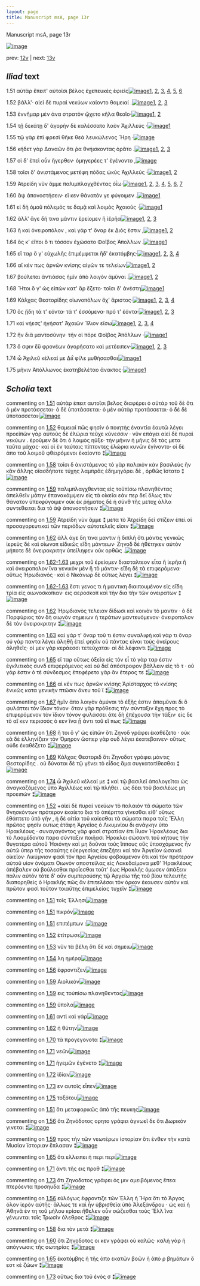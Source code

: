 ```yaml
---
layout: page
title: Manuscript msA, page 13r
---
```


Manuscript msA, page 13r

[![image](http://www.homermultitext.org/iipsrv?OBJ=IIP,1.0&FIF=/project/homer/pyramidal/deepzoom/hmt/vaimg/2017a/VA013RN_0014.tif&WID=100&CVT=JPEG)](http://www.homermultitext.org/ict2/?urn=urn:cite2:hmt:vaimg.2017a:VA013RN_0014)

prev:  [12v](../12v) | next:  [13v](../13v)

## *Iliad* text

1.51 <a id="1.51"/> αὐτὰρ ἔπειτ' αὐτοῖσι βέλος ἐχεπευκὲς ἐφιεὶς[![image](http://www.homermultitext.org/iipsrv?OBJ=IIP,1.0&FIF=/project/homer/pyramidal/deepzoom/hmt/vaimg/2017a/VA013RN_0014.tif&RGN=0.186,0.2329,0.328,0.0278&WID=1000&CVT=JPEG)](http://www.homermultitext.org/ict2/?urn=urn:cite2:hmt:vaimg.2017a:VA013RN_0014@0.186,0.2329,0.328,0.0278)[1](#msAim_1.82), [2](#msA_1.61), [3](#msA_1.62), [4](#msAil_1.209), [5](#msAil_1.208), [6](#msAil_1.210)

1.52 <a id="1.52"/> βάλλ'· αἰεὶ δὲ πυραὶ νεκύων καίοντο θαμειαί .[![image](http://www.homermultitext.org/iipsrv?OBJ=IIP,1.0&FIF=/project/homer/pyramidal/deepzoom/hmt/vaimg/2017a/VA013RN_0014.tif&RGN=0.184,0.2502,0.334,0.0323&WID=1000&CVT=JPEG)](http://www.homermultitext.org/ict2/?urn=urn:cite2:hmt:vaimg.2017a:VA013RN_0014@0.184,0.2502,0.334,0.0323)[1](#msAil_1.211), [2](#msA_1.63), [3](#msA_1.81)

1.53 <a id="1.53"/> ἐννῆμαρ μὲν ἀνα στρατὸν ᾤχετο κῆλα θεοῖο·[![image](http://www.homermultitext.org/iipsrv?OBJ=IIP,1.0&FIF=/project/homer/pyramidal/deepzoom/hmt/vaimg/2017a/VA013RN_0014.tif&RGN=0.184,0.269,0.334,0.0323&WID=1000&CVT=JPEG)](http://www.homermultitext.org/ict2/?urn=urn:cite2:hmt:vaimg.2017a:VA013RN_0014@0.184,0.269,0.334,0.0323)[1](#msA_1.64), [2](#msAil_1.212)

1.54 <a id="1.54"/> τῇ δεκάτῃ δ' ἀγορὴν δὲ καλέσσατο λαὸν Ἀχιλλεύς ·[![image](http://www.homermultitext.org/iipsrv?OBJ=IIP,1.0&FIF=/project/homer/pyramidal/deepzoom/hmt/vaimg/2017a/VA013RN_0014.tif&RGN=0.18,0.287,0.379,0.0323&WID=1000&CVT=JPEG)](http://www.homermultitext.org/ict2/?urn=urn:cite2:hmt:vaimg.2017a:VA013RN_0014@0.18,0.287,0.379,0.0323)[1](#msAil_1.213)

1.55 <a id="1.55"/> τῷ γὰρ ἐπὶ φρεσὶ θῆκε θεὰ λευκώλενος Ἥρη ·[![image](http://www.homermultitext.org/iipsrv?OBJ=IIP,1.0&FIF=/project/homer/pyramidal/deepzoom/hmt/vaimg/2017a/VA013RN_0014.tif&RGN=0.178,0.3058,0.352,0.0301&WID=1000&CVT=JPEG)](http://www.homermultitext.org/ict2/?urn=urn:cite2:hmt:vaimg.2017a:VA013RN_0014@0.178,0.3058,0.352,0.0301)

1.56 <a id="1.56"/> κήδετ γὰρ Δαναῶν ὅτι ῥα θνήισκοντας ὁρᾶτο .[![image](http://www.homermultitext.org/iipsrv?OBJ=IIP,1.0&FIF=/project/homer/pyramidal/deepzoom/hmt/vaimg/2017a/VA013RN_0014.tif&RGN=0.181,0.3238,0.352,0.0301&WID=1000&CVT=JPEG)](http://www.homermultitext.org/ict2/?urn=urn:cite2:hmt:vaimg.2017a:VA013RN_0014@0.181,0.3238,0.352,0.0301)[1](#msAint_1.88), [2](#msAim_1.83), [3](#msAil_1.214)

1.57 <a id="1.57"/> οἱ δ' ἐπεὶ οὖν ἤγερθεν· ὁμηγερέες τ' ἐγένοντο ,[![image](http://www.homermultitext.org/iipsrv?OBJ=IIP,1.0&FIF=/project/homer/pyramidal/deepzoom/hmt/vaimg/2017a/VA013RN_0014.tif&RGN=0.18,0.3456,0.334,0.0301&WID=1000&CVT=JPEG)](http://www.homermultitext.org/ict2/?urn=urn:cite2:hmt:vaimg.2017a:VA013RN_0014@0.18,0.3456,0.334,0.0301)

1.58 <a id="1.58"/> τοῖσι δ' ἀνιστάμενος μετέφη πόδας ὠκὺς Ἀχιλλεύς ·[![image](http://www.homermultitext.org/iipsrv?OBJ=IIP,1.0&FIF=/project/homer/pyramidal/deepzoom/hmt/vaimg/2017a/VA013RN_0014.tif&RGN=0.177,0.3651,0.386,0.0323&WID=1000&CVT=JPEG)](http://www.homermultitext.org/ict2/?urn=urn:cite2:hmt:vaimg.2017a:VA013RN_0014@0.177,0.3651,0.386,0.0323)[1](#msAint_1.89), [2](#msA_1.65)

1.59 <a id="1.59"/> Ἀτρείδη νῦν ἄμμε 					παλιμπλαγχθέντας ὀΐω·[![image](http://www.homermultitext.org/iipsrv?OBJ=IIP,1.0&FIF=/project/homer/pyramidal/deepzoom/hmt/vaimg/2017a/VA013RN_0014.tif&RGN=0.18,0.3824,0.348,0.0316&WID=1000&CVT=JPEG)](http://www.homermultitext.org/ict2/?urn=urn:cite2:hmt:vaimg.2017a:VA013RN_0014@0.18,0.3824,0.348,0.0316)[1](#msA_1.68), [2](#msA_1.67), [3](#msAil_1.216), [4](#msA_1.66), [5](#msAil_1.215), [6](#msAil_1.217), [7](#msAim_1.84)

1.60 <a id="1.60"/> ἂψ ἀπονοστήσειν· εἴ κεν θάνατόν γε φύγοιμεν .[![image](http://www.homermultitext.org/iipsrv?OBJ=IIP,1.0&FIF=/project/homer/pyramidal/deepzoom/hmt/vaimg/2017a/VA013RN_0014.tif&RGN=0.179,0.4012,0.362,0.0323&WID=1000&CVT=JPEG)](http://www.homermultitext.org/ict2/?urn=urn:cite2:hmt:vaimg.2017a:VA013RN_0014@0.179,0.4012,0.362,0.0323)[1](#msAint_1.90)

1.61 <a id="1.61"/> εἰ δὴ ὁμοῦ πόλεμός τε δαμᾷ καὶ λοιμὸς Ἀχαιούς ·[![image](http://www.homermultitext.org/iipsrv?OBJ=IIP,1.0&FIF=/project/homer/pyramidal/deepzoom/hmt/vaimg/2017a/VA013RN_0014.tif&RGN=0.177,0.4207,0.362,0.0323&WID=1000&CVT=JPEG)](http://www.homermultitext.org/ict2/?urn=urn:cite2:hmt:vaimg.2017a:VA013RN_0014@0.177,0.4207,0.362,0.0323)[1](#msAil_1.218)

1.62 <a id="1.62"/> ἀλλ' ἄγε δή τινα μάντιν ἐρείομεν ἢ ἱ̈ερῆα[![image](http://www.homermultitext.org/iipsrv?OBJ=IIP,1.0&FIF=/project/homer/pyramidal/deepzoom/hmt/vaimg/2017a/VA013RN_0014.tif&RGN=0.179,0.4388,0.344,0.0323&WID=1000&CVT=JPEG)](http://www.homermultitext.org/ict2/?urn=urn:cite2:hmt:vaimg.2017a:VA013RN_0014@0.179,0.4388,0.344,0.0323)[1](#msAil_1.219), [2](#msA_1.69), [3](#msA_1.72)

1.63 <a id="1.63"/> ἢ καὶ ὀνειροπόλον , καὶ γάρ τ' ὄναρ ἐκ Διός ἐστιν ,[![image](http://www.homermultitext.org/iipsrv?OBJ=IIP,1.0&FIF=/project/homer/pyramidal/deepzoom/hmt/vaimg/2017a/VA013RN_0014.tif&RGN=0.181,0.4591,0.352,0.0323&WID=1000&CVT=JPEG)](http://www.homermultitext.org/ict2/?urn=urn:cite2:hmt:vaimg.2017a:VA013RN_0014@0.181,0.4591,0.352,0.0323)[1](#msAil_1.220), [2](#msA_1.73)

1.64 <a id="1.64"/> ὅς κ' εἴποι ὅ τι τόσσον ἐχώσατο Φοῖβος Ἀπολλων .[![image](http://www.homermultitext.org/iipsrv?OBJ=IIP,1.0&FIF=/project/homer/pyramidal/deepzoom/hmt/vaimg/2017a/VA013RN_0014.tif&RGN=0.18,0.4793,0.359,0.0308&WID=1000&CVT=JPEG)](http://www.homermultitext.org/ict2/?urn=urn:cite2:hmt:vaimg.2017a:VA013RN_0014@0.18,0.4793,0.359,0.0308)[1](#msAil_1.221)

1.65 <a id="1.65"/> εἴ ταρ ὅ γ' εὐχωλῆς ἐπιμέμφεται ἢδ' ἑκατόμβης·[![image](http://www.homermultitext.org/iipsrv?OBJ=IIP,1.0&FIF=/project/homer/pyramidal/deepzoom/hmt/vaimg/2017a/VA013RN_0014.tif&RGN=0.179,0.4989,0.383,0.0308&WID=1000&CVT=JPEG)](http://www.homermultitext.org/ict2/?urn=urn:cite2:hmt:vaimg.2017a:VA013RN_0014@0.179,0.4989,0.383,0.0308)[1](#msA_1.74), [2](#msAint_1.91), [3](#msAim_1.85), [4](#msAil_1.222)

1.66 <a id="1.66"/> αἴ κέν πως ἀρνῶν κνίσης αἰγῶν τε τελείων[![image](http://www.homermultitext.org/iipsrv?OBJ=IIP,1.0&FIF=/project/homer/pyramidal/deepzoom/hmt/vaimg/2017a/VA013RN_0014.tif&RGN=0.178,0.5184,0.356,0.0308&WID=1000&CVT=JPEG)](http://www.homermultitext.org/ict2/?urn=urn:cite2:hmt:vaimg.2017a:VA013RN_0014@0.178,0.5184,0.356,0.0308)[1](#msAil_1.223), [2](#msA_1.75)

1.67 <a id="1.67"/> βούλεται ἀντιάσας ἡμῖν ἀπὸ λοιγὸν ἀμῦναι .[![image](http://www.homermultitext.org/iipsrv?OBJ=IIP,1.0&FIF=/project/homer/pyramidal/deepzoom/hmt/vaimg/2017a/VA013RN_0014.tif&RGN=0.178,0.5372,0.343,0.0308&WID=1000&CVT=JPEG)](http://www.homermultitext.org/ict2/?urn=urn:cite2:hmt:vaimg.2017a:VA013RN_0014@0.178,0.5372,0.343,0.0308)[1](#msAil_1.224), [2](#msA_1.76)

1.68 <a id="1.68"/> Ἤτοι ὅ γ' ὡς εἰπὼν κατ' ἄρ ἕζετο· τοῖσι δ' ἀνέστη[![image](http://www.homermultitext.org/iipsrv?OBJ=IIP,1.0&FIF=/project/homer/pyramidal/deepzoom/hmt/vaimg/2017a/VA013RN_0014.tif&RGN=0.174,0.5545,0.349,0.0308&WID=1000&CVT=JPEG)](http://www.homermultitext.org/ict2/?urn=urn:cite2:hmt:vaimg.2017a:VA013RN_0014@0.174,0.5545,0.349,0.0308)[1](#msA_1.77)

1.69 <a id="1.69"/> Κάλχας Θεστορίδης 					οἰωνοπόλων ὄχ' ἄριστος·[![image](http://www.homermultitext.org/iipsrv?OBJ=IIP,1.0&FIF=/project/homer/pyramidal/deepzoom/hmt/vaimg/2017a/VA013RN_0014.tif&RGN=0.174,0.571,0.349,0.0308&WID=1000&CVT=JPEG)](http://www.homermultitext.org/ict2/?urn=urn:cite2:hmt:vaimg.2017a:VA013RN_0014@0.174,0.571,0.349,0.0308)[1](#msAil_1.227), [2](#msAil_1.225), [3](#msAil_1.226), [4](#msA_1.78)

1.70 <a id="1.70"/> ὃς ᾔδη τά τ' εόντα· τά τ' ἐσσόμενα· πρό τ' ἐόντα·[![image](http://www.homermultitext.org/iipsrv?OBJ=IIP,1.0&FIF=/project/homer/pyramidal/deepzoom/hmt/vaimg/2017a/VA013RN_0014.tif&RGN=0.175,0.5928,0.38,0.0308&WID=1000&CVT=JPEG)](http://www.homermultitext.org/ict2/?urn=urn:cite2:hmt:vaimg.2017a:VA013RN_0014@0.175,0.5928,0.38,0.0308)[1](#msAil_1.230), [2](#msAil_1.229), [3](#msAil_1.228)

1.71 <a id="1.71"/> καὶ νήεσς' ἡγήσατ' Ἀχαιῶν 					 Ἴ̈λιον εἴσω[![image](http://www.homermultitext.org/iipsrv?OBJ=IIP,1.0&FIF=/project/homer/pyramidal/deepzoom/hmt/vaimg/2017a/VA013RN_0014.tif&RGN=0.175,0.6108,0.309,0.0308&WID=1000&CVT=JPEG)](http://www.homermultitext.org/ict2/?urn=urn:cite2:hmt:vaimg.2017a:VA013RN_0014@0.175,0.6108,0.309,0.0308)[1](#msAim_1.86), [2](#msA_1.79), [3](#msAil_1.231), [4](#msAil_1.232)

1.72 <a id="1.72"/> ἣν διὰ μαντοσύνην· τήν οἱ πόρε Φοῖβος Ἀπόλλων ·[![image](http://www.homermultitext.org/iipsrv?OBJ=IIP,1.0&FIF=/project/homer/pyramidal/deepzoom/hmt/vaimg/2017a/VA013RN_0014.tif&RGN=0.174,0.6289,0.381,0.0323&WID=1000&CVT=JPEG)](http://www.homermultitext.org/ict2/?urn=urn:cite2:hmt:vaimg.2017a:VA013RN_0014@0.174,0.6289,0.381,0.0323)[1](#msAil_1.233)

1.73 <a id="1.73"/> ὅ σφιν ἔϋ φρονέων ἀγορήσατο καὶ μετέειπεν·[![image](http://www.homermultitext.org/iipsrv?OBJ=IIP,1.0&FIF=/project/homer/pyramidal/deepzoom/hmt/vaimg/2017a/VA013RN_0014.tif&RGN=0.173,0.6506,0.367,0.0323&WID=1000&CVT=JPEG)](http://www.homermultitext.org/ict2/?urn=urn:cite2:hmt:vaimg.2017a:VA013RN_0014@0.173,0.6506,0.367,0.0323)[1](#msAil_1.234), [2](#msAim_1.87), [3](#msAint_1.92)

1.74 <a id="1.74"/> ὦ Ἀχιλεῦ κέλεαί με 						 Διῒ φίλε μυθήσασθαι[![image](http://www.homermultitext.org/iipsrv?OBJ=IIP,1.0&FIF=/project/homer/pyramidal/deepzoom/hmt/vaimg/2017a/VA013RN_0014.tif&RGN=0.171,0.6672,0.346,0.0338&WID=1000&CVT=JPEG)](http://www.homermultitext.org/ict2/?urn=urn:cite2:hmt:vaimg.2017a:VA013RN_0014@0.171,0.6672,0.346,0.0338)[1](#msA_1.80)

1.75 <a id="1.75"/> μῆνιν Ἀπόλλωνος 					ἑκατηβελέταο ἄνακτος·[![image](http://www.homermultitext.org/iipsrv?OBJ=IIP,1.0&FIF=/project/homer/pyramidal/deepzoom/hmt/vaimg/2017a/VA013RN_0014.tif&RGN=0.167,0.689,0.361,0.0301&WID=1000&CVT=JPEG)](http://www.homermultitext.org/ict2/?urn=urn:cite2:hmt:vaimg.2017a:VA013RN_0014@0.167,0.689,0.361,0.0301)[1](#msAil_1.235)

## *Scholia* text

commenting on [1.51](#1.51)  <a id="msA_1.61"/> αὐτὰρ ἐπειτ αυτοῖσι βελος διαφέρει ὁ αὐτὰρ τοῦ δὲ ὅτι ὁ μὲν προτάσσεται· ὁ δὲ ὑποτάσσεται· ὁ μὲν αὐτὰρ προτάσσεται· ὁ δὲ δὲ ὑποτασσεται·[![image](http://www.homermultitext.org/iipsrv?OBJ=IIP,1.0&FIF=/project/homer/pyramidal/deepzoom/hmt/vaimg/2017a/VA013RN_0014.tif&RGN=0.16838615,0.12475795,0.51289609,0.01742739&WID=1000&CVT=JPEG)](http://www.homermultitext.org/ict2/?urn=urn:cite2:hmt:vaimg.2017a:VA013RN_0014@0.16838615,0.12475795,0.51289609,0.01742739)

commenting on [1.52](#1.52)  <a id="msA_1.63"/> θαμειαί πῶς φησίν ὁ ποιητὴς ἐναντία ἑαυτῶ λέγει προεἰπὼν γὰρ αὐτοὺς δὲ ἑλώρια τεῦχε κύνεσσιν · νῦν επάγει αἰεὶ δὲ πυραὶ νεκύων . ἐροῦμεν δὲ ὅτι ὁ λοιμὸς ηῦξε· τὴν μῆνιν ἡ μῆνις δὲ τὰς μετα ταῦτα μάχας· καὶ οἱ ἐν ταύταις πίπτοντες ἑλώρια κυνῶν ἐγίνοντο· οἱ δὲ ἀπο τοῦ λοιμοῦ φθειρόμενοι ἐκαίοντο ⁑[![image](http://www.homermultitext.org/iipsrv?OBJ=IIP,1.0&FIF=/project/homer/pyramidal/deepzoom/hmt/vaimg/2017a/VA013RN_0014.tif&RGN=0.16838615,0.14080221,0.60574797,0.03430152&WID=1000&CVT=JPEG)](http://www.homermultitext.org/ict2/?urn=urn:cite2:hmt:vaimg.2017a:VA013RN_0014@0.16838615,0.14080221,0.60574797,0.03430152)

commenting on [1.58](#1.58)  <a id="msA_1.65"/> τοῖσι δ ἀνιστάμενος τὸ γὰρ παλαιὸν κὰν βασιλεὺς ἢν κἂν ἄλλης οἵασδήποτε τύχης λαμπρᾶς ἐδημηγόρει δὲ , ὀρθῶς ἵστατο ⁑[![image](http://www.homermultitext.org/iipsrv?OBJ=IIP,1.0&FIF=/project/homer/pyramidal/deepzoom/hmt/vaimg/2017a/VA013RN_0014.tif&RGN=0.16912307,0.17538036,0.60574797,0.02157676&WID=1000&CVT=JPEG)](http://www.homermultitext.org/ict2/?urn=urn:cite2:hmt:vaimg.2017a:VA013RN_0014@0.16912307,0.17538036,0.60574797,0.02157676)

commenting on [1.59](#1.59)  <a id="msA_1.66"/> παλιμπλαγχθεντας εἰς τοὐπίσω πλανηθέντας ἀπελθεῖν μάτην ἐπανακάμψειν εἰς τὰ οἰκεῖα εάν περ δεῖ ὅλως τὸν θάνατον ὑπεκφύγοιμεν οὐκ ἐκ ῥήματος δὲ ἡ σύνθ τῆς μετοχ ἀλλα συντεθειται δια τὸ ὰψ ἀπονοστήσειν ⁑[![image](http://www.homermultitext.org/iipsrv?OBJ=IIP,1.0&FIF=/project/homer/pyramidal/deepzoom/hmt/vaimg/2017a/VA013RN_0014.tif&RGN=0.16912307,0.18506224,0.61016949,0.02406639&WID=1000&CVT=JPEG)](http://www.homermultitext.org/ict2/?urn=urn:cite2:hmt:vaimg.2017a:VA013RN_0014@0.16912307,0.18506224,0.61016949,0.02406639)

commenting on [1.59](#1.59)  <a id="msA_1.68"/> Ἀτρείδη νὺν ἄμμε ⁑ μετα τὸ Ἀτρείδη δεῖ στίζειν ἐπεὶ αἱ προσαγορευτικαὶ τῶν περιόδων αὐτοτελεῖς εἰσιν ⁑[![image](http://www.homermultitext.org/iipsrv?OBJ=IIP,1.0&FIF=/project/homer/pyramidal/deepzoom/hmt/vaimg/2017a/VA013RN_0014.tif&RGN=0.56963891,0.38284924,0.21665438,0.03430152&WID=1000&CVT=JPEG)](http://www.homermultitext.org/ict2/?urn=urn:cite2:hmt:vaimg.2017a:VA013RN_0014@0.56963891,0.38284924,0.21665438,0.03430152)

commenting on [1.62](#1.62)  <a id="msA_1.69"/> ἀλλ άγε δη τινα μαντιν ἡ διπλῆ ὅτι μάντις γενικῶς ἱερεὺς δὲ καὶ οἱωνοπ εἰδικῶς εἴδη μάντεων· Ζηνοδ δὲ ἡθέτηκεν αὐτὸν μήποτε δὲ ὀνειροκριτην ὑπείληφεν οὐκ ορθῶς .[![image](http://www.homermultitext.org/iipsrv?OBJ=IIP,1.0&FIF=/project/homer/pyramidal/deepzoom/hmt/vaimg/2017a/VA013RN_0014.tif&RGN=0.56963891,0.40719225,0.21665438,0.04564315&WID=1000&CVT=JPEG)](http://www.homermultitext.org/ict2/?urn=urn:cite2:hmt:vaimg.2017a:VA013RN_0014@0.56963891,0.40719225,0.21665438,0.04564315)

commenting on [1.62-1.63](#1.62-1.63)  <a id="msA_1.70.comment"/> μεχρι τοῦ ἐρείομεν διασταλτεον εἶτα ἢ ἱερῆα ἢ καὶ ὀνειροπολον ἵνα γενικὸν μὲν ἢ τὸ μάντιν· εἴδη δὲ τὰ επιφερόμενα· οὕτως Ἡρωδιανός · καὶ ὁ Νικάνωρ δὲ οὕτως λέγει ⁑[![image](http://www.homermultitext.org/iipsrv?OBJ=IIP,1.0&FIF=/project/homer/pyramidal/deepzoom/hmt/vaimg/2017a/VA013RN_0014.tif&RGN=0.56963891,0.44398340,0.21665438,0.04536653&WID=1000&CVT=JPEG)](http://www.homermultitext.org/ict2/?urn=urn:cite2:hmt:vaimg.2017a:VA013RN_0014@0.56963891,0.44398340,0.21665438,0.04536653)

commenting on [1.62-1.63](#1.62-1.63)  <a id="msA_1.71.comment"/> ἔστι γενος τι ἡ μαντικη διαιπουμένον εἰς εἴδη τρία εἰς οιωνοσκοπιαν· εις αεροσκοπ καὶ τὴν δια τὴν τῶν ονειρατων ⁑[![image](http://www.homermultitext.org/iipsrv?OBJ=IIP,1.0&FIF=/project/homer/pyramidal/deepzoom/hmt/vaimg/2017a/VA013RN_0014.tif&RGN=0.56963891,0.48520055,0.21665438,0.02738589&WID=1000&CVT=JPEG)](http://www.homermultitext.org/ict2/?urn=urn:cite2:hmt:vaimg.2017a:VA013RN_0014@0.56963891,0.48520055,0.21665438,0.02738589)

commenting on [1.62](#1.62)  <a id="msA_1.72.comment"/> Ἡρῳδιανὸς τελειαν δίδωσι καὶ κοινὸν τὸ μαντιν · ὁ δὲ Πορφύριος τὸν δὴ οιωνὸν σημειων ἠ τεράτων μαντευόμενον· ὀνειροπολον δὲ τὸν ὀνειροκριτην ⁑[![image](http://www.homermultitext.org/iipsrv?OBJ=IIP,1.0&FIF=/project/homer/pyramidal/deepzoom/hmt/vaimg/2017a/VA013RN_0014.tif&RGN=0.56963891,0.50677732,0.21665438,0.04177040&WID=1000&CVT=JPEG)](http://www.homermultitext.org/ict2/?urn=urn:cite2:hmt:vaimg.2017a:VA013RN_0014@0.56963891,0.50677732,0.21665438,0.04177040)

commenting on [1.63](#1.63)  <a id="msA_1.73"/> καὶ γάρ τ' ὄναρ τοῦ τι ἐστιν συναλιφὴ καὶ γὰρ τι ὄναρ οὐ γὰρ παντα λέγει ἀληθῆ ἐπεὶ φησὶν οὐ πάντας εἰναι τοὺς ὀνείρους ἀληθεῖς· οἱ μεν γὰρ κεράεσσι τετεύχαται· αἱ δὲ λέφαντι ⁑[![image](http://www.homermultitext.org/iipsrv?OBJ=IIP,1.0&FIF=/project/homer/pyramidal/deepzoom/hmt/vaimg/2017a/VA013RN_0014.tif&RGN=0.55969049,0.53499308,0.22660280,0.05781466&WID=1000&CVT=JPEG)](http://www.homermultitext.org/ict2/?urn=urn:cite2:hmt:vaimg.2017a:VA013RN_0014@0.55969049,0.53499308,0.22660280,0.05781466)

commenting on [1.65](#1.65)  <a id="msA_1.74"/> εἴ ταρ οὕτως ὀξεῖα εἰς τὸν εἶ τὸ γὰρ ταρ ἐστιν ἐγκλιτικὸς συνδ επιφερόμενος καὶ οὐ δεῖ ἀπόστροφον βάλλειν εἰς τὸ τ · οὐ γάρ ἐστιν ὁ τὲ σύνδεσμος ἐπεφέρετο γὰρ ἂν ἐτερος τε ⁑[![image](http://www.homermultitext.org/iipsrv?OBJ=IIP,1.0&FIF=/project/homer/pyramidal/deepzoom/hmt/vaimg/2017a/VA013RN_0014.tif&RGN=0.55969049,0.57814661,0.21112749,0.05034578&WID=1000&CVT=JPEG)](http://www.homermultitext.org/ict2/?urn=urn:cite2:hmt:vaimg.2017a:VA013RN_0014@0.55969049,0.57814661,0.21112749,0.05034578)

commenting on [1.66](#1.66)  <a id="msA_1.75"/> αἱ κέν πως ἀρνῶν κνίσης Ἀρίσταρχος τὸ κνίσης ἑνικῶς κατα γενικὴν πτῶσιν ἄνευ τοῦ ϊ ⁑[![image](http://www.homermultitext.org/iipsrv?OBJ=IIP,1.0&FIF=/project/homer/pyramidal/deepzoom/hmt/vaimg/2017a/VA013RN_0014.tif&RGN=0.55969049,0.61493776,0.21112749,0.03762102&WID=1000&CVT=JPEG)](http://www.homermultitext.org/ict2/?urn=urn:cite2:hmt:vaimg.2017a:VA013RN_0014@0.55969049,0.61493776,0.21112749,0.03762102)

commenting on [1.67](#1.67)  <a id="msA_1.76"/> ἡμῖν ἀπο λοιγὸν ἀμύναι τὸ ἑξῆς ἐστιν ἀπαμῦναι δι ὃ φυλάττει τὸν ἴδιον τόνον· ὄταν γὰρ πρόθεσις τὴν σύνταξιν ἔχη προς τὸ επιφερόμενον τὸν ἴδιον τόνον φυλάσσει άτε δὴ ἐπέχουσα τὴν τάξιν· εἰς δε τὸ αἴ κεν περισσὸς ὁ κεν ἵνα ᾖ ἀντι τοῦ εἴ πως ⁑[![image](http://www.homermultitext.org/iipsrv?OBJ=IIP,1.0&FIF=/project/homer/pyramidal/deepzoom/hmt/vaimg/2017a/VA013RN_0014.tif&RGN=0.55969049,0.63955740,0.21112749,0.07026279&WID=1000&CVT=JPEG)](http://www.homermultitext.org/ict2/?urn=urn:cite2:hmt:vaimg.2017a:VA013RN_0014@0.55969049,0.63955740,0.21112749,0.07026279)

commenting on [1.68](#1.68)  <a id="msA_1.77"/> ἤ τοι ὅ γ' ὡς εἰπῶν ὅτι Ζηνοδ γράφει ἐκαθέζετο · οὐκ εᾶ δὲ ἑλληνίζειν τὸν Όμηρον ὥσπερ γὰρ ουδ λέγει ἐκατεβαινεν· οὕτως οὐδε ἐκαθέζετο ⁑[![image](http://www.homermultitext.org/iipsrv?OBJ=IIP,1.0&FIF=/project/homer/pyramidal/deepzoom/hmt/vaimg/2017a/VA013RN_0014.tif&RGN=0.55969049,0.70760719,0.21112749,0.03540802&WID=1000&CVT=JPEG)](http://www.homermultitext.org/ict2/?urn=urn:cite2:hmt:vaimg.2017a:VA013RN_0014@0.55969049,0.70760719,0.21112749,0.03540802)

commenting on [1.69](#1.69)  <a id="msA_1.78"/> Κάλχας Θεστοριδ ὅτι Ζηνοδοτ γράφει μάντις Θεστορίδης . οὐ δύναται δὲ τῷ γένει τὸ εἶδος ἅμα συγκατατίθεσθαι ⁑[![image](http://www.homermultitext.org/iipsrv?OBJ=IIP,1.0&FIF=/project/homer/pyramidal/deepzoom/hmt/vaimg/2017a/VA013RN_0014.tif&RGN=0.17722918,0.72392808,0.46352248,0.02655602&WID=1000&CVT=JPEG)](http://www.homermultitext.org/ict2/?urn=urn:cite2:hmt:vaimg.2017a:VA013RN_0014@0.17722918,0.72392808,0.46352248,0.02655602)

commenting on [1.74](#1.74)  <a id="msA_1.80"/> ὦ Ἀχιλεῦ κέλεαί με ⁑ καὶ τῷ βασιλεῖ ἀπολογεῖται ὡς ἀναγκαζόμενος ὑπο Ἀχιλλέως καὶ τῷ πλήθει . ὡς δέει τοῦ βασιλέως μη προειπών ⁑[![image](http://www.homermultitext.org/iipsrv?OBJ=IIP,1.0&FIF=/project/homer/pyramidal/deepzoom/hmt/vaimg/2017a/VA013RN_0014.tif&RGN=0.17243920,0.75048409,0.58806190,0.02821577&WID=1000&CVT=JPEG)](http://www.homermultitext.org/ict2/?urn=urn:cite2:hmt:vaimg.2017a:VA013RN_0014@0.17243920,0.75048409,0.58806190,0.02821577)

commenting on [1.52](#1.52)  <a id="msA_1.81"/> +αἰεὶ δὲ πυραὶ νεκύων τὸ παλαιὸν τὰ σώματα τῶν θνησκόντων πρότερον ἐκαίετο δια τὸ ἀπέριττα γίνεσθαι εἰθ' οὕτως ἐθάπτετο ὑπὸ γῆν , ἡ δὲ αἰτία τοῦ καίεσθαι τὰ σώματα παρα τοῖς Ἕλλη πρῶτος φησὶν ουτως ἐτάφη Ἀργεῖος ὁ Λικυμνίου δι ανάγκην ὑπο Ηρακλέους · συναγαγόντος γὰρ φασὶ στρατίαν ἐπι Ϊλιον Ἡρακλέους δια τὸ Λαομέδοντα παρα σύνταξιν ποιῆασι Ἡρακλει σώσαντι τοῦ κήτους τὴν θυγατέρα αὐτοῦ Ἡσιόνην καὶ μη δοῦναι τοὺς ἵππους οὕς ὑποσχόμενος ἦν αὐτῶ ὑπερ τῆς τοσαύτης εὐεργεσίας ἐπεζήτει καὶ τὸν Ἀργεῖον ὡσανεὶ οἰκεῖον· Λικύμνιον φασὶ τὸν πρα Ἀργείου φοβούμενον ὅτι καὶ τὸν πρότερον αὐτοῦ υἱον ὀνόματι Οιωνὸν αποστείλας εἰς Λακεδαίμονα μεθ' Ἡρακλέους ἀπέβαλεν οὐ βούλεσθαι προΐεσθαι τοῦτ' ἕως Ηρακλῆς όμωσεν ἀπάξειν παλιν αὐτόν τότε δ' οὖν συμπερούσης τῷ Ἀργείω τῆς τοῦ βίου τελευτῆς διαπορηθεὶς ὁ Ηρακλῆς πῶς ἄν ἐπιτελέσοι τὸν όρκον έκαυσεν αὐτὸν καὶ πρῶτον φασὶ τοῦτον τοιαὔτης ἐπιμελείας τυχεῖν ⁑[![image](http://www.homermultitext.org/iipsrv?OBJ=IIP,1.0&FIF=/project/homer/pyramidal/deepzoom/hmt/vaimg/2017a/VA013RN_0014.tif&RGN=0.19417833,0.77538036,0.51105380,0.09156293&WID=1000&CVT=JPEG)](http://www.homermultitext.org/ict2/?urn=urn:cite2:hmt:vaimg.2017a:VA013RN_0014@0.19417833,0.77538036,0.51105380,0.09156293)

commenting on [1.51](#1.51)  <a id="msAil_1.208.comment"/> τοῖς Ἑλλησι[![image](http://www.homermultitext.org/iipsrv?OBJ=IIP,1.0&FIF=/project/homer/pyramidal/deepzoom/hmt/vaimg/2017a/VA013RN_0014.tif&RGN=0.29513633,0.22793914,0.04237288,0.01217151&WID=1000&CVT=JPEG)](http://www.homermultitext.org/ict2/?urn=urn:cite2:hmt:vaimg.2017a:VA013RN_0014@0.29513633,0.22793914,0.04237288,0.01217151)

commenting on [1.51](#1.51)  <a id="msAil_1.209.comment"/> πικρόν[![image](http://www.homermultitext.org/iipsrv?OBJ=IIP,1.0&FIF=/project/homer/pyramidal/deepzoom/hmt/vaimg/2017a/VA013RN_0014.tif&RGN=0.40677966,0.23347165,0.03316139,0.01023513&WID=1000&CVT=JPEG)](http://www.homermultitext.org/ict2/?urn=urn:cite2:hmt:vaimg.2017a:VA013RN_0014@0.40677966,0.23347165,0.03316139,0.01023513)

commenting on [1.51](#1.51)  <a id="msAil_1.210.comment"/> επιπέμπων :[![image](http://www.homermultitext.org/iipsrv?OBJ=IIP,1.0&FIF=/project/homer/pyramidal/deepzoom/hmt/vaimg/2017a/VA013RN_0014.tif&RGN=0.47015475,0.22600277,0.03905674,0.01410788&WID=1000&CVT=JPEG)](http://www.homermultitext.org/ict2/?urn=urn:cite2:hmt:vaimg.2017a:VA013RN_0014@0.47015475,0.22600277,0.03905674,0.01410788)

commenting on [1.52](#1.52)  <a id="msAil_1.211.comment"/> ἐτίτρωσε[![image](http://www.homermultitext.org/iipsrv?OBJ=IIP,1.0&FIF=/project/homer/pyramidal/deepzoom/hmt/vaimg/2017a/VA013RN_0014.tif&RGN=0.19823139,0.24896266,0.04568902,0.00995851&WID=1000&CVT=JPEG)](http://www.homermultitext.org/ict2/?urn=urn:cite2:hmt:vaimg.2017a:VA013RN_0014@0.19823139,0.24896266,0.04568902,0.00995851)

commenting on [1.53](#1.53)  <a id="msAil_1.212.comment"/> νῦν τὰ βέλη ὅτι δὲ καὶ σημειω[![image](http://www.homermultitext.org/iipsrv?OBJ=IIP,1.0&FIF=/project/homer/pyramidal/deepzoom/hmt/vaimg/2017a/VA013RN_0014.tif&RGN=0.43294031,0.27247580,0.08879882,0.00995851&WID=1000&CVT=JPEG)](http://www.homermultitext.org/ict2/?urn=urn:cite2:hmt:vaimg.2017a:VA013RN_0014@0.43294031,0.27247580,0.08879882,0.00995851)

commenting on [1.54](#1.54)  <a id="msAil_1.213.comment"/> λη ημέρᾳ[![image](http://www.homermultitext.org/iipsrv?OBJ=IIP,1.0&FIF=/project/homer/pyramidal/deepzoom/hmt/vaimg/2017a/VA013RN_0014.tif&RGN=0.27081798,0.28879668,0.04421518,0.00912863&WID=1000&CVT=JPEG)](http://www.homermultitext.org/ict2/?urn=urn:cite2:hmt:vaimg.2017a:VA013RN_0014@0.27081798,0.28879668,0.04421518,0.00912863)

commenting on [1.56](#1.56)  <a id="msAil_1.214.comment"/> ἐφροντιζεν[![image](http://www.homermultitext.org/iipsrv?OBJ=IIP,1.0&FIF=/project/homer/pyramidal/deepzoom/hmt/vaimg/2017a/VA013RN_0014.tif&RGN=0.20044215,0.32365145,0.04716286,0.00995851&WID=1000&CVT=JPEG)](http://www.homermultitext.org/ict2/?urn=urn:cite2:hmt:vaimg.2017a:VA013RN_0014@0.20044215,0.32365145,0.04716286,0.00995851)

commenting on [1.59](#1.59)  <a id="msAil_1.215.comment"/> Αιολικόν[![image](http://www.homermultitext.org/iipsrv?OBJ=IIP,1.0&FIF=/project/homer/pyramidal/deepzoom/hmt/vaimg/2017a/VA013RN_0014.tif&RGN=0.30803242,0.38506224,0.02873987,0.00885201&WID=1000&CVT=JPEG)](http://www.homermultitext.org/ict2/?urn=urn:cite2:hmt:vaimg.2017a:VA013RN_0014@0.30803242,0.38506224,0.02873987,0.00885201)

commenting on [1.59](#1.59)  <a id="msAil_1.216.comment"/> εις τοὐπίσω πλανηθεντας[![image](http://www.homermultitext.org/iipsrv?OBJ=IIP,1.0&FIF=/project/homer/pyramidal/deepzoom/hmt/vaimg/2017a/VA013RN_0014.tif&RGN=0.36772292,0.38838174,0.08400884,0.00857538&WID=1000&CVT=JPEG)](http://www.homermultitext.org/ict2/?urn=urn:cite2:hmt:vaimg.2017a:VA013RN_0014@0.36772292,0.38838174,0.08400884,0.00857538)

commenting on [1.59](#1.59)  <a id="msAil_1.217.comment"/> ὑπολα[![image](http://www.homermultitext.org/iipsrv?OBJ=IIP,1.0&FIF=/project/homer/pyramidal/deepzoom/hmt/vaimg/2017a/VA013RN_0014.tif&RGN=0.48599853,0.38838174,0.02910833,0.00912863&WID=1000&CVT=JPEG)](http://www.homermultitext.org/ict2/?urn=urn:cite2:hmt:vaimg.2017a:VA013RN_0014@0.48599853,0.38838174,0.02910833,0.00912863)

commenting on [1.61](#1.61)  <a id="msAil_1.218.comment"/> αντὶ καὶ γάρ[![image](http://www.homermultitext.org/iipsrv?OBJ=IIP,1.0&FIF=/project/homer/pyramidal/deepzoom/hmt/vaimg/2017a/VA013RN_0014.tif&RGN=0.20486367,0.41936376,0.04605748,0.01106501&WID=1000&CVT=JPEG)](http://www.homermultitext.org/ict2/?urn=urn:cite2:hmt:vaimg.2017a:VA013RN_0014@0.20486367,0.41936376,0.04605748,0.01106501)

commenting on [1.62](#1.62)  <a id="msAil_1.219.comment"/> ἠ θύτην[![image](http://www.homermultitext.org/iipsrv?OBJ=IIP,1.0&FIF=/project/homer/pyramidal/deepzoom/hmt/vaimg/2017a/VA013RN_0014.tif&RGN=0.47936625,0.44647303,0.03205601,0.00802213&WID=1000&CVT=JPEG)](http://www.homermultitext.org/ict2/?urn=urn:cite2:hmt:vaimg.2017a:VA013RN_0014@0.47936625,0.44647303,0.03205601,0.00802213)

commenting on [1.70](#1.70)  <a id="msAil_1.230.comment"/> τὰ προγεγονοτα ⁑[![image](http://www.homermultitext.org/iipsrv?OBJ=IIP,1.0&FIF=/project/homer/pyramidal/deepzoom/hmt/vaimg/2017a/VA013RN_0014.tif&RGN=0.49078850,0.59391425,0.06669123,0.01106501&WID=1000&CVT=JPEG)](http://www.homermultitext.org/ict2/?urn=urn:cite2:hmt:vaimg.2017a:VA013RN_0014@0.49078850,0.59391425,0.06669123,0.01106501)

commenting on [1.71](#1.71)  <a id="msAil_1.231.comment"/> νεῶν[![image](http://www.homermultitext.org/iipsrv?OBJ=IIP,1.0&FIF=/project/homer/pyramidal/deepzoom/hmt/vaimg/2017a/VA013RN_0014.tif&RGN=0.23581430,0.61023513,0.01952837,0.00774550&WID=1000&CVT=JPEG)](http://www.homermultitext.org/ict2/?urn=urn:cite2:hmt:vaimg.2017a:VA013RN_0014@0.23581430,0.61023513,0.01952837,0.00774550)

commenting on [1.71](#1.71)  <a id="msAil_1.232.comment"/> ἡγεμῶν ἐγένετο ⁑[![image](http://www.homermultitext.org/iipsrv?OBJ=IIP,1.0&FIF=/project/homer/pyramidal/deepzoom/hmt/vaimg/2017a/VA013RN_0014.tif&RGN=0.28997789,0.61272476,0.06816507,0.00912863&WID=1000&CVT=JPEG)](http://www.homermultitext.org/ict2/?urn=urn:cite2:hmt:vaimg.2017a:VA013RN_0014@0.28997789,0.61272476,0.06816507,0.00912863)

commenting on [1.72](#1.72)  <a id="msAil_1.233.comment"/> ἰδίαν[![image](http://www.homermultitext.org/iipsrv?OBJ=IIP,1.0&FIF=/project/homer/pyramidal/deepzoom/hmt/vaimg/2017a/VA013RN_0014.tif&RGN=0.18570376,0.62821577,0.02431835,0.00774550&WID=1000&CVT=JPEG)](http://www.homermultitext.org/ict2/?urn=urn:cite2:hmt:vaimg.2017a:VA013RN_0014@0.18570376,0.62821577,0.02431835,0.00774550)

commenting on [1.73](#1.73)  <a id="msAil_1.234.comment"/> εν αυτοῖς εἶπεν[![image](http://www.homermultitext.org/iipsrv?OBJ=IIP,1.0&FIF=/project/homer/pyramidal/deepzoom/hmt/vaimg/2017a/VA013RN_0014.tif&RGN=0.44767870,0.65421853,0.06779661,0.00995851&WID=1000&CVT=JPEG)](http://www.homermultitext.org/ict2/?urn=urn:cite2:hmt:vaimg.2017a:VA013RN_0014@0.44767870,0.65421853,0.06779661,0.00995851)

commenting on [1.75](#1.75)  <a id="msAil_1.235.comment"/> τοξότου[![image](http://www.homermultitext.org/iipsrv?OBJ=IIP,1.0&FIF=/project/homer/pyramidal/deepzoom/hmt/vaimg/2017a/VA013RN_0014.tif&RGN=0.35482682,0.69211618,0.02689757,0.00912863&WID=1000&CVT=JPEG)](http://www.homermultitext.org/ict2/?urn=urn:cite2:hmt:vaimg.2017a:VA013RN_0014@0.35482682,0.69211618,0.02689757,0.00912863)

commenting on [1.51](#1.51)  <a id="msAim_1.82.comment"/> ὅτι μεταφορικῶς ἀπὸ τῆς πευκης[![image](http://www.homermultitext.org/iipsrv?OBJ=IIP,1.0&FIF=/project/homer/pyramidal/deepzoom/hmt/vaimg/2017a/VA013RN_0014.tif&RGN=0.52026529,0.23098202,0.05084746,0.02683264&WID=1000&CVT=JPEG)](http://www.homermultitext.org/ict2/?urn=urn:cite2:hmt:vaimg.2017a:VA013RN_0014@0.52026529,0.23098202,0.05084746,0.02683264)

commenting on [1.56](#1.56)  <a id="msAim_1.83.comment"/> ὅτι Ζηνόδοτος ορητο γράφει ἀγνωεῖ δε ὅτι Δωρικὸν γινεται ⁑[![image](http://www.homermultitext.org/iipsrv?OBJ=IIP,1.0&FIF=/project/homer/pyramidal/deepzoom/hmt/vaimg/2017a/VA013RN_0014.tif&RGN=0.52468681,0.33360996,0.05268976,0.03070539&WID=1000&CVT=JPEG)](http://www.homermultitext.org/ict2/?urn=urn:cite2:hmt:vaimg.2017a:VA013RN_0014@0.52468681,0.33360996,0.05268976,0.03070539)

commenting on [1.59](#1.59)  <a id="msAim_1.84.comment"/> προς τὴν τῶν νεωτέρων ἱστορίαν ὅτι ἐνθεν τὴν κατὰ Μυσίαν ϊστοριαν ἔπλασαν ⁑[![image](http://www.homermultitext.org/iipsrv?OBJ=IIP,1.0&FIF=/project/homer/pyramidal/deepzoom/hmt/vaimg/2017a/VA013RN_0014.tif&RGN=0.51915991,0.39059474,0.05416360,0.04591978&WID=1000&CVT=JPEG)](http://www.homermultitext.org/ict2/?urn=urn:cite2:hmt:vaimg.2017a:VA013RN_0014@0.51915991,0.39059474,0.05416360,0.04591978)

commenting on [1.65](#1.65)  <a id="msAim_1.85.comment"/> ὅτι ελλειπει ἡ περι περι[![image](http://www.homermultitext.org/iipsrv?OBJ=IIP,1.0&FIF=/project/homer/pyramidal/deepzoom/hmt/vaimg/2017a/VA013RN_0014.tif&RGN=0.53279293,0.51120332,0.04274134,0.02378976&WID=1000&CVT=JPEG)](http://www.homermultitext.org/ict2/?urn=urn:cite2:hmt:vaimg.2017a:VA013RN_0014@0.53279293,0.51120332,0.04274134,0.02378976)

commenting on [1.71](#1.71)  <a id="msAim_1.86.comment"/> ἀντι τῆς εις προθ ⁑[![image](http://www.homermultitext.org/iipsrv?OBJ=IIP,1.0&FIF=/project/homer/pyramidal/deepzoom/hmt/vaimg/2017a/VA013RN_0014.tif&RGN=0.47383935,0.61687414,0.06816507,0.01272476&WID=1000&CVT=JPEG)](http://www.homermultitext.org/ict2/?urn=urn:cite2:hmt:vaimg.2017a:VA013RN_0014@0.47383935,0.61687414,0.06816507,0.01272476)

commenting on [1.73](#1.73)  <a id="msAim_1.87.comment"/> ὅτι Ζηνοδοτος γράφει ός μιν αμειβόμενος ἔπεα πτερόεντα προσηυδα ⁑[![image](http://www.homermultitext.org/iipsrv?OBJ=IIP,1.0&FIF=/project/homer/pyramidal/deepzoom/hmt/vaimg/2017a/VA013RN_0014.tif&RGN=0.52063375,0.66390041,0.04642594,0.05532503&WID=1000&CVT=JPEG)](http://www.homermultitext.org/ict2/?urn=urn:cite2:hmt:vaimg.2017a:VA013RN_0014@0.52063375,0.66390041,0.04642594,0.05532503)

commenting on [1.56](#1.56)  <a id="msAint_1.88.comment"/> εὐλόγως ἐφρoντιζε τῶν Ἑλλη ἡ Ἥρα ὅτι τὸ Άργος όλον ἱερὸν αὐτῆς· ἄλλως τε καὶ ἦν ὑβρισθεῖα ὑπὸ Ἀλεξάνδρου · ὡς καὶ ἡ Ἀθηνᾶ ἐν τη τοῦ μήλου κρίσει ἤθελεν οὖν σώζεσθαι τοὺς Ἕλλ ἵνα γένωνται τοῖς Τρωσὶν όλεθρος ⁑[![image](http://www.homermultitext.org/iipsrv?OBJ=IIP,1.0&FIF=/project/homer/pyramidal/deepzoom/hmt/vaimg/2017a/VA013RN_0014.tif&RGN=0.11790715,0.30733057,0.06558585,0.07966805&WID=1000&CVT=JPEG)](http://www.homermultitext.org/ict2/?urn=urn:cite2:hmt:vaimg.2017a:VA013RN_0014@0.11790715,0.30733057,0.06558585,0.07966805)

commenting on [1.58](#1.58)  <a id="msAint_1.89.comment"/> δια τὸν μετά ⁑[![image](http://www.homermultitext.org/iipsrv?OBJ=IIP,1.0&FIF=/project/homer/pyramidal/deepzoom/hmt/vaimg/2017a/VA013RN_0014.tif&RGN=0.11827561,0.38672199,0.05011054,0.01134163&WID=1000&CVT=JPEG)](http://www.homermultitext.org/ict2/?urn=urn:cite2:hmt:vaimg.2017a:VA013RN_0014@0.11827561,0.38672199,0.05011054,0.01134163)

commenting on [1.60](#1.60)  <a id="msAint_1.90.comment"/> ὅτι Ζηνοδοτος οι κεν γράφει οὐ καλῶς· καλὴ γὰρ ἡ απόγνωσις τῆς σωτηρίας ⁑[![image](http://www.homermultitext.org/iipsrv?OBJ=IIP,1.0&FIF=/project/homer/pyramidal/deepzoom/hmt/vaimg/2017a/VA013RN_0014.tif&RGN=0.11016949,0.40608575,0.06374355,0.04343015&WID=1000&CVT=JPEG)](http://www.homermultitext.org/ict2/?urn=urn:cite2:hmt:vaimg.2017a:VA013RN_0014@0.11016949,0.40608575,0.06374355,0.04343015)

commenting on [1.65](#1.65)  <a id="msAint_1.91.comment"/> ἑκατόμβης ἠ τῆς ἀπο εκατῶν βοῶν ἠ ἀπὸ ρ βημάτων ὅ εστ κέ ζώων ⁑[![image](http://www.homermultitext.org/iipsrv?OBJ=IIP,1.0&FIF=/project/homer/pyramidal/deepzoom/hmt/vaimg/2017a/VA013RN_0014.tif&RGN=0.10795873,0.50069156,0.06595431,0.03872752&WID=1000&CVT=JPEG)](http://www.homermultitext.org/ict2/?urn=urn:cite2:hmt:vaimg.2017a:VA013RN_0014@0.10795873,0.50069156,0.06595431,0.03872752)

commenting on [1.73](#1.73)  <a id="msAint_1.92.comment"/> οὕτως δια τοῦ ἑνὸς σ ⁑[![image](http://www.homermultitext.org/iipsrv?OBJ=IIP,1.0&FIF=/project/homer/pyramidal/deepzoom/hmt/vaimg/2017a/VA013RN_0014.tif&RGN=0.11864407,0.65504841,0.04310980,0.02738589&WID=1000&CVT=JPEG)](http://www.homermultitext.org/ict2/?urn=urn:cite2:hmt:vaimg.2017a:VA013RN_0014@0.11864407,0.65504841,0.04310980,0.02738589)